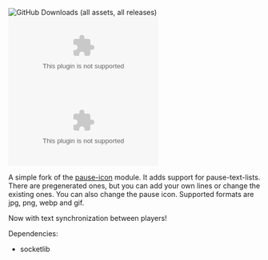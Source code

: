 ![GitHub Downloads (all assets, all releases)](https://img.shields.io/github/downloads/Zombiefleischer/pause-text/total?style=for-the-badge)
![GitHub Downloads (specific asset, all releases)](https://img.shields.io/github/downloads/Zombiefleischer/pause-text/module.zip?style=for-the-badge)
![GitHub Downloads (specific asset, latest release)](https://img.shields.io/github/downloads/Zombiefleischer/pause-text/latest/module.zip?sort=semver&style=for-the-badge)

A simple fork of the [pause-icon](https://gitlab.com/Freeze020/pause-icon/) module. It adds support for pause-text-lists. There are pregenerated ones, but you can add your own lines or change the existing ones.
You can also change the pause icon. Supported formats are jpg, png, webp and gif.

Now with text synchronization between players!

Dependencies:
- socketlib
